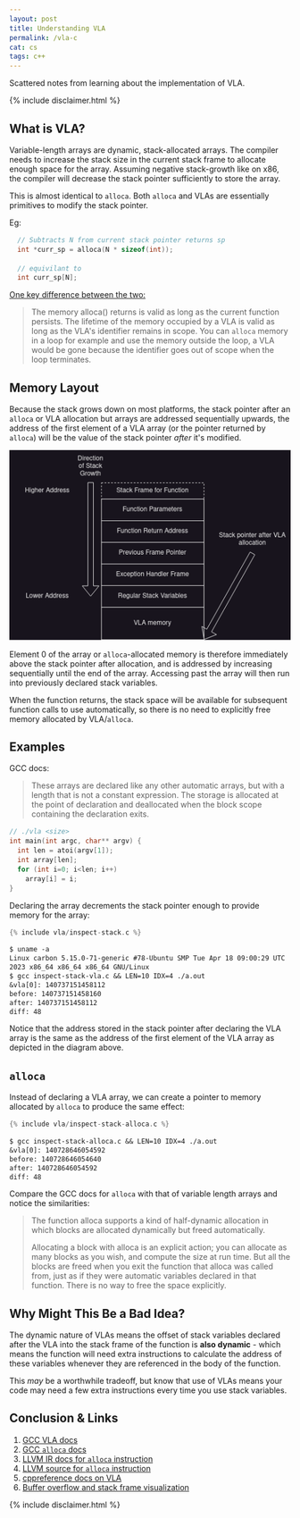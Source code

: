 ```yaml
---
layout: post
title: Understanding VLA
permalink: /vla-c
cat: cs
tags: c++
---
```


Scattered notes from learning about the implementation of VLA.

{% include disclaimer.html %}

## What is VLA?

Variable-length arrays are dynamic, stack-allocated arrays.
The compiler needs to increase the stack size in the current stack frame to allocate enough space for the array.
Assuming negative stack-growth like on x86, the compiler will decrease the stack pointer sufficiently to store the array.

This is almost identical to `alloca`.
Both `alloca` and VLAs are essentially primitives to modify the stack pointer.

Eg:
```c
  // Subtracts N from current stack pointer returns sp 
  int *curr_sp = alloca(N * sizeof(int));

  // equivilant to
  int curr_sp[N];
```

[One key difference between the two:](https://stackoverflow.com/questions/3488821/is-alloca-completely-replaceable)
> The memory alloca() returns is valid as long as the current function persists. The lifetime of the memory occupied by a VLA is valid as long as the VLA's identifier remains in scope. You can `alloca` memory in a loop for example and use the memory outside the loop, a VLA would be gone because the identifier goes out of scope when the loop terminates.

## Memory Layout

Because the stack grows down on most platforms, the stack pointer after an `alloca` or VLA allocation but arrays are addressed sequentially upwards, the address of the first element of a VLA array (or the pointer returned by `alloca`) will be the value of the stack pointer *after* it's modified.

<center>
  <img
    style="background-color:#240057;"
    src="/images/vla/vla-stack-pointer-viz.drawio.png"
    />
</center>

Element 0 of the array or `alloca`-allocated memory is therefore immediately above the stack pointer after allocation, and is addressed by increasing sequentially until the end of the array.
Accessing past the array will then run into previously declared stack variables.

When the function returns, the stack space will be available for subsequent function calls to use automatically, so there is no need to explicitly free memory allocated by VLA/`alloca`.

## Examples

GCC docs:
>  These arrays are declared like any other automatic arrays, but with a length that is not a constant expression. The storage is allocated at the point of declaration and deallocated when the block scope containing the declaration exits.

```c
// ./vla <size>
int main(int argc, char** argv) {
  int len = atoi(argv[1]);
  int array[len];
  for (int i=0; i<len; i++)
    array[i] = i;
}
```

Declaring the array decrements the stack pointer enough to provide memory for the array:
<!--
gcc _includes/vla/inspect-stack.c && LEN=10 IDX=4 ./a.out
-->
```c
{% include vla/inspect-stack.c %}
```
```shell
$ uname -a
Linux carbon 5.15.0-71-generic #78-Ubuntu SMP Tue Apr 18 09:00:29 UTC 2023 x86_64 x86_64 x86_64 GNU/Linux
$ gcc inspect-stack-vla.c && LEN=10 IDX=4 ./a.out
&vla[0]: 140737151458112
before: 140737151458160
after: 140737151458112
diff: 48
```

Notice that the address stored in the stack pointer after declaring the VLA array is the same as the address of the first element of the VLA array as depicted in the diagram above.

## `alloca`

Instead of declaring a VLA array, we can create a pointer to memory allocated by `alloca` to produce the same effect:
<!--
gcc _includes/vla/inspect-stack-alloca.c && LEN=10 IDX=4 ./a.out
-->
```c
{% include vla/inspect-stack-alloca.c %}
```
```shell
$ gcc inspect-stack-alloca.c && LEN=10 IDX=4 ./a.out
&vla[0]: 140728646054592
before: 140728646054640
after: 140728646054592
diff: 48
```

Compare the GCC docs for `alloca` with that of variable length arrays and notice the similarities:

> The function alloca supports a kind of half-dynamic allocation in which blocks are allocated dynamically but freed automatically.
>
> Allocating a block with alloca is an explicit action; you can allocate as many blocks as you wish, and compute the size at run time. But all the blocks are freed when you exit the function that alloca was called from, just as if they were automatic variables declared in that function. There is no way to free the space explicitly. 

## Why Might This Be a Bad Idea?

The dynamic nature of VLAs means the offset of stack variables declared after the VLA into the stack frame of the function is **also dynamic** - which means the function will need extra instructions to calculate the address of these variables whenever they are referenced in the body of the function.

This *may* be a worthwhile tradeoff, but know that use of VLAs means your code may need a few extra instructions every time you use stack variables.

<!--
## LLVM IR

Docs explanation of alloca:

> The ‘alloca’ instruction allocates memory on the stack frame of the currently executing function, to be automatically released when this function returns to its caller

< !--
clang -S -emit-llvm -o - _includes/vla/simple.c
-- >
```c
{% include vla/simple.c %}
```
```llvm
@.str = private unnamed_addr constant [4 x i8] c"LEN\00", align 1
@.str.1 = private unnamed_addr constant [4 x i8] c"IDX\00", align 1

define dso_local i32 @main(i32 noundef %0, i8** noundef %1) #0 {
  %3 = alloca i32, align 4
  %4 = alloca i32, align 4
  %5 = alloca i8**, align 8
  %6 = alloca i32, align 4
  %7 = alloca i32, align 4
  %8 = alloca i8*, align 8
  %9 = alloca i64, align 8
  store i32 0, i32* %3, align 4
  store i32 %0, i32* %4, align 4
  store i8** %1, i8*** %5, align 8
  %10 = call i8* @getenv(i8* noundef getelementptr inbounds ([4 x i8], [4 x i8]* @.str, i64 0, i64 0)) #4
  %11 = call i32 @atoi(i8* noundef %10) #5
  store i32 %11, i32* %6, align 4
  %12 = call i8* @getenv(i8* noundef getelementptr inbounds ([4 x i8], [4 x i8]* @.str.1, i64 0, i64 0)) #4
  %13 = call i32 @atoi(i8* noundef %12) #5
  store i32 %13, i32* %7, align 4
  %14 = load i32, i32* %6, align 4
  %15 = zext i32 %14 to i64

  %16 = call i8* @llvm.stacksave()

  store i8* %16, i8** %8, align 8
  %17 = alloca i32, i64 %15, align 16
        ^^^^^^^^^^ Dynamically allocate more memory on the stack by decrementing
                   the stack pointer, giving sufficient space for the array

  store i64 %15, i64* %9, align 8
  %18 = load i32, i32* %7, align 4
  %19 = sext i32 %18 to i64
  %20 = getelementptr inbounds i32, i32* %17, i64 %19
  %21 = load i32, i32* %20, align 4
  store i32 %21, i32* %3, align 4
  %22 = load i8*, i8** %8, align 8
  call void @llvm.stackrestore(i8* %22)
  %23 = load i32, i32* %3, align 4
  ret i32 %23
}
```
-->

## Conclusion & Links

1. [GCC VLA docs](https://gcc.gnu.org/onlinedocs/gcc/Variable-Length.html)
1. [GCC `alloca` docs](https://www.gnu.org/software/libc/manual/html_node/Alloca-Example.html)
1. [LLVM IR docs for `alloca` instruction](https://llvm.org/docs/LangRef.html#alloca-instruction)
1. [LLVM source for `alloca` instruction](https://llvm.org/doxygen/Instructions_8cpp_source.html)
1. [cppreference docs on VLA](https://en.cppreference.com/w/c/language/array)
1. [Buffer overflow and stack frame visualization](https://www.tenouk.com/Bufferoverflowc/Bufferoverflow2a.html)

{% include disclaimer.html %}
